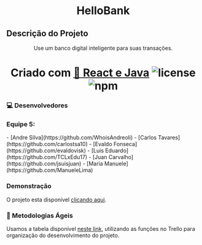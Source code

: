 <h1 align="center">HelloBank</h1>

## Descrição do Projeto

<p align="center">Use um banco digital inteligente para suas transações.</p>

<h1 align="center">
  Criado com <a href="https://pt-br.reactjs.org/">🔗 React e Java</a> 
  <img alt="license" src="https://img.shields.io/npm/l/m?color=blue&style=plastic" />
 <img alt="npm" src="https://img.shields.io/npm/v/node?color=blue&logo=Node.js&logoColor=dark%20green">
</h1>

### 💻 Desenvolvedores

<h3>Equipe 5: </h3>
- [Andre Silva](https://github.com/WhoisAndreoli)
- [Carlos Tavares](https://github.com/carlostsa10)
- [Evaldo Fonseca](https://github.com/evaldovisk)
- [Luis Eduardo](https://github.com/TCLxEdu17)
- [Juan Carvalho](https://github.com/jsuisjuan)
- [Maria Manuele](https://github.com/ManueleLima)

### Demonstração

O projeto esta disponível [clicando aqui](#).

### 📑 Metodologias Ágeis 

Usamos a tabela disponível [neste link](https://trello.com/b/Xkl1XdwH/kanban-quadro-modelo), utilizando as funções no Trello para organização do desenvolvimento do projeto.

